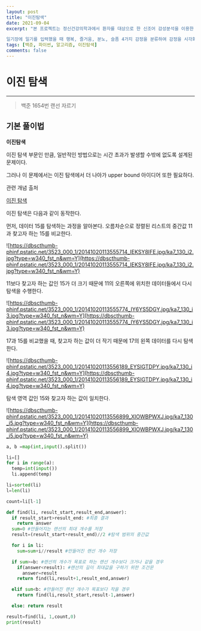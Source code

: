 ```yaml
---
layout: post
title: "이진탐색"
date: 2021-09-04
excerpt: "본 프로젝트는 정신건강의학과에서 환자를 대상으로 한 신조어 감성분석을 이용한 개인 감정 진단 시스템을 구현하는 것이 프로젝트의 목표로 한다. 웹이나 앱으로 만들어진 감성 일기는 보통 젊은 세대가 많이 사용하기 때문에 감정분석의 정확도를 높히기 위해 신조어 분석 또한 실행한다.

일기장에 일기를 입력했을 때 행복, 즐거움, 분노, 슬픔 4가지 감정을 분류하여 감정을 시각화 하여 나타낸다."
tags: [백준, 파이썬, 알고리즘, 이진탐색]
comments: false
---
```


# 이진 탐색

---

> 백준 1654번 랜선 자르기

## 기본 풀이법

**이진탐색**

이진 탐색 부문인 만큼, 일반적인 방법으로는 시간 초과가 발생할 수밖에 없도록 설계된 문제이다.

그러나 이 문제에서는 이진 탐색에서 더 나아가 upper bound 아이디어 또한 필요하다.

관련 개념 출처

[이진 탐색](https://terms.naver.com/entry.naver?docId=2270440&cid=51173&categoryId=51173)

이진 탐색은 다음과 같이 동작한다.

먼저, 데이터 15를 탐색하는 과정을 알아본다. 오름차순으로 정렬된 리스트의 중간값 11과 찾고자 하는 15를 비교한다.

![https://dbscthumb-phinf.pstatic.net/3523_000_1/20141020113555714_IEKSY8IFE.jpg/ka7_130_i2.jpg?type=w340_fst_n&wm=Y](https://dbscthumb-phinf.pstatic.net/3523_000_1/20141020113555714_IEKSY8IFE.jpg/ka7_130_i2.jpg?type=w340_fst_n&wm=Y)

11보다 찾고자 하는 값인 15가 더 크기 때문에 11의 오른쪽에 위치한 데이터들에서 다시 탐색을 수행한다.

![https://dbscthumb-phinf.pstatic.net/3523_000_1/20141020113555774_IY6YS5DGY.jpg/ka7_130_i3.jpg?type=w340_fst_n&wm=Y](https://dbscthumb-phinf.pstatic.net/3523_000_1/20141020113555774_IY6YS5DGY.jpg/ka7_130_i3.jpg?type=w340_fst_n&wm=Y)

17과 15를 비교했을 때, 찾고자 하는 값이 더 작기 때문에 17의 왼쪽 데이터를 다시 탐색한다.

![https://dbscthumb-phinf.pstatic.net/3523_000_1/20141020113556189_EYSIGTDPY.jpg/ka7_130_i4.jpg?type=w340_fst_n&wm=Y](https://dbscthumb-phinf.pstatic.net/3523_000_1/20141020113556189_EYSIGTDPY.jpg/ka7_130_i4.jpg?type=w340_fst_n&wm=Y)

탐색 영역 값인 15와 찾고자 하는 값이 일치한다.

![https://dbscthumb-phinf.pstatic.net/3523_000_1/20141020113556899_XIOWBPWXJ.jpg/ka7_130_i5.jpg?type=w340_fst_n&wm=Y](https://dbscthumb-phinf.pstatic.net/3523_000_1/20141020113556899_XIOWBPWXJ.jpg/ka7_130_i5.jpg?type=w340_fst_n&wm=Y)

```python
a, b =map(int,input().split())

li=[]
for i in range(a):
  temp=int(input())
  li.append(temp)

li=sorted(li)
l=len(li)

count=li[l-1]

def find(li, result_start,result_end,answer):
  if result_start>result_end: #최종 결과
    return answer
  sum=0 #만들어지는 랜선의 최대 개수를 저장
  result=(result_start+result_end)//2 #탐색 범위의 중간값

  for i in li:
    sum=sum+i//result #만들어진 랜선 개수 저장

  if sum>=b: #랜선의 개수가 목표로 하는 랜선 개수보다 크거나 같을 경우
    if(answer<result): #랜선의 길이 최대값을 구하기 위한 조건문
      answer=result
    return find(li,result+1,result_end,answer)

  elif sum<b: #만들어진 랜선 개수가 목표보다 작을 경우
    return find(li,result_start,result-1,answer)

  else: return result

result=find(li, 1,count,0)
print(result)
```
